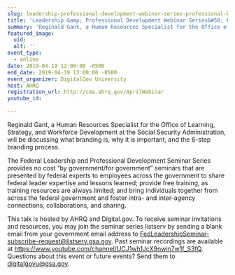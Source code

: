 ```yaml
---
slug: leadership-professional-development-webinar-series-professional-branding
title: 'Leadership &amp; Professional Development Webinar Series&#58; Professional Branding'
summary: 'Reginald Gant, a Human Resources Specialist for the Office of Learning, Strategy, and Workforce Development at the Social Security Administration, will be discussing what branding is, why it is important, and the 6-step branding process&#46;'
featured_image: 
  uid: 
  alt: ''
event_type: 
  - online
date: 2019-04-19 12:00:00 -0500
end_date: 2019-04-19 13:00:00 -0500
event_organizer: DigitalGov University
host: AHRQ
registration_url: http://cma.ahrq.gov/AprilWebinar
youtube_id: 

---
```


Reginald Gant, a Human Resources Specialist for the Office of Learning, Strategy, and Workforce Development at the Social Security Administration, will be discussing what branding is, why it is important, and the 6-step branding process.

The Federal Leadership and Professional Development Seminar Series provides no cost “by government/for government” seminars that are presented by federal experts to employees across the government to share federal leader expertise and lessons learned; provide free training, as training resources are always limited; and bring individuals together from across the federal government and foster intra- and inter-agency connections, collaborations, and sharing. 

This talk is hosted by AHRQ and Digital.gov.  To receive seminar invitations and resources, you may join the seminar series listserv by sending a blank email from your government email address to FedLeadershipSeminar-subscribe-request@listserv.gsa.gov.  Past seminar recordings are available at https://www.youtube.com/channel/UCJ1wh1JcX9nwin7w1f_S3fQ.  
Questions about this event or future events? Send them to digitalgovu@gsa.gov.  

